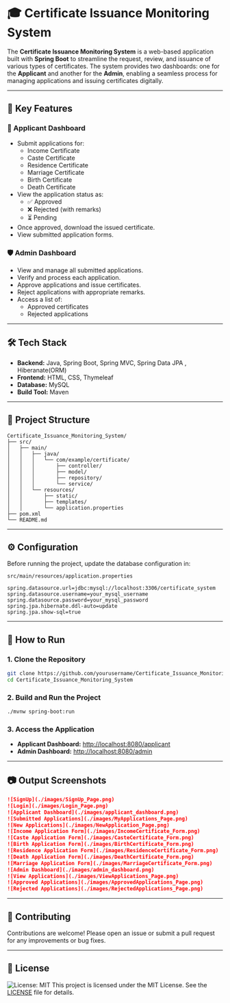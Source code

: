 
# 🎓 Certificate Issuance Monitoring System

The **Certificate Issuance Monitoring System** is a web-based application built with **Spring Boot** to streamline the request, review, and issuance of various types of certificates. The system provides two dashboards: one for the **Applicant** and another for the **Admin**, enabling a seamless process for managing applications and issuing certificates digitally.

---

## 🚀 Key Features

### 👤 Applicant Dashboard
- Submit applications for:
  - Income Certificate
  - Caste Certificate
  - Residence Certificate
  - Marriage Certificate
  - Birth Certificate
  - Death Certificate
- View the application status as:
  - ✅ Approved
  - ❌ Rejected (with remarks)
  - ⏳ Pending
- Once approved, download the issued certificate.
- View submitted application forms.

### 🛡️ Admin Dashboard
- View and manage all submitted applications.
- Verify and process each application.
- Approve applications and issue certificates.
- Reject applications with appropriate remarks.
- Access a list of:
  - Approved certificates
  - Rejected applications

---

## 🛠️ Tech Stack

- **Backend:** Java, Spring Boot, Spring MVC, Spring Data JPA , Hiberanate(ORM)
- **Frontend:** HTML, CSS, Thymeleaf
- **Database:** MySQL
- **Build Tool:** Maven

---

## 📁 Project Structure

```
Certificate_Issuance_Monitoring_System/
├── src/
│   ├── main/
│   │   ├── java/
│   │   │   └── com/example/certificate/
│   │   │       ├── controller/
│   │   │       ├── model/
│   │   │       ├── repository/
│   │   │       └── service/
│   │   └── resources/
│   │       ├── static/
│   │       ├── templates/
│   │       └── application.properties
├── pom.xml
└── README.md
```

---

## ⚙️ Configuration

Before running the project, update the database configuration in:

`src/main/resources/application.properties`

```properties
spring.datasource.url=jdbc:mysql://localhost:3306/certificate_system
spring.datasource.username=your_mysql_username
spring.datasource.password=your_mysql_password
spring.jpa.hibernate.ddl-auto=update
spring.jpa.show-sql=true
```

---

## 🧪 How to Run

### 1. Clone the Repository

```bash
git clone https://github.com/yourusername/Certificate_Issuance_Monitoring_System.git
cd Certificate_Issuance_Monitoring_System
```

### 2. Build and Run the Project

```bash
./mvnw spring-boot:run
```

### 3. Access the Application

- **Applicant Dashboard:** [http://localhost:8080/applicant](http://localhost:8080/applicant)
- **Admin Dashboard:** [http://localhost:8080/admin](http://localhost:8080/admin)

---

## 📷 Output Screenshots



```markdown
![SignUp](./images/SignUp_Page.png)
![Login](./images/Login_Page.png)
![Applicant Dashboard](./images/applicant_dashboard.png)
![Submitted Applications](./images/MyApplications_Page.png)
![New Applications](./images/NewApplication_Page.png)
![Income Application Form](./images/IncomeCertificate_Form.png)
![Caste Application Form](./images/CasteCertificate_Form.png)
![Birth Application Form](./images/BirthCertificate_Form.png)
![Residence Application Form](./images/ResidenceCertificate_Form.png)
![Death Application Form](./images/DeathCertificate_Form.png)
![Marriage Application Form](./images/MarriageCertificate_Form.png)
![Admin Dashboard](./images/admin_dashboard.png)
![View Applications](./images/ViewApplications_Page.png)
![Approved Applications](./images/ApprovedApplications_Page.png)
![Rejected Applications](./images/RejectedApplications_Page.png)
```


---

## 🤝 Contributing

Contributions are welcome! Please open an issue or submit a pull request for any improvements or bug fixes.

---

## 📄 License

![License: MIT](https://img.shields.io/badge/License-MIT-yellow.svg)
This project is licensed under the MIT License. See the [LICENSE](LICENSE) file for details.

